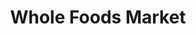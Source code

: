 ---
title: "Whole Foods Market"
url: /new-york/whole-foods-market-east-14th-street/
shop: supermarket
---
